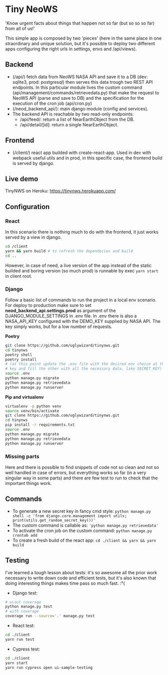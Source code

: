 # Tiny NeoWS

'Know urgent facts about things that happen not so far (but so so so far) from all of us!'

This simple app is composed by two 'pieces' (here in the same place in one straordinary and unique solution, but it's possible to deploy two different apps configuring the right urls in settings, envs and /api/views).

## Backend

- (/api/) fetch data from NeoWS NASA API and save it to a DB (dev: sqlite3, prod: postgresql) then serves this data trough two REST API endpoints. In this particular module lives the custom command (api/management/commands/retrievedata.py) that make the request to NeoWS API (parse and save to DB) and the specification for the execution of the cron job (api/cron.py)
- (/neod_backend_api/): main django module (config and services).
- The backend API is reachable by two read-only endpoints:
  - /api/feed/: return a list of NearEarthObject from the DB.
  - /api/detail/[id]: return a single NearEarthObject.

## Frontend

- (/client/) react app builded with create-react-app. Used in dev with webpack useful utils and in prod, in this specific case, the frontend build is served by django.

## Live demo

TinyNWS on Heroku: <https://tinynws.herokuapp.com/>

## Configuration

### React

In this scenario there is nothing much to do with the frontend, it just works served by a view in django.

```bash
cd /client
yarn && yarn build # to refresh the dependecies and build
cd ..
```

However, in case of need, a live version of the app instead of the static builded
and boring version (so much prod) is runnable by exec ```yarn start``` in client root.

### Django

Follow a basic list of commands to run the project in a local env scenario.
For deploy to production make sure to set __neod_backend_api.settings.prod__ as argument of the DJANGO_MODULE_SETTINGS in .env file.
In .env there is also a NASA_API_KEY configured with the DEMO_KEY supplied by NASA API.
The key simply works, but for a low number of requests.

__Poetry__

```bash
git clone https://github.com/uglywizard/tinynws.git
cd tinynws
poetry shell
poetry install
# (at this point update the .env file with the desired env choice at the DJANGO_MODULE_SETTINGS
# key and fill the other with all the necessary data, like SECRET_KEY)
source .env
python manage.py migrate
python manage.py retrievedata
python manage.py runserver
```

__Pip and virtualenv__

```bash
virtualenv -p python venv
source venv/bin/activate
git clone https://github.com/uglywizard/tinynws.git
cd tinynws
pip install -r requirements.txt
source .env
python manage.py migrate
python manage.py retrievedata
python manage.py runserver
```

### Missing parts

Here and there is possible to find snippets of code not so clean and not so well handled in case of errors, but everything works so far (in a very singular way in some parts) and there are few test to run to check that the important things work.

## Commands

- To generate a new secret key in fancy cmd style: ```python manage.py shell -c 'from django.core.management import utils; print(utils.get_random_secret_key())'```
- The custom command is callable as: ```'python manage.py retrievedata'```
- To activate the cron job on the custom command: ```python manage.py crontab add```
- To create a fresh build of the react app: ```cd ./client && yarn && yarn build```

## Testing

I've learned a tough lesson about tests: it's so awesome all the prior work necessary to write down code and efficient tests, but it's also known that doing interesting things makes time pass so much fast. :°(

- Django test:

```bash
# w\out coverage
python manage.py test
# with coverage
coverage run --source='.' manage.py test
```

- React test:

```bash
cd ./client
yarn run test
```

- Cypress test:

```bash
cd ./client
yarn start
yarn run cypress open ui-sample-testing
```
